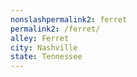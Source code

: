 ```yaml
---
﻿nonslashpermalink2: ferret
permalink2: /ferret/
alley: Ferret
city: Nashville
state: Tennessee
---
```


